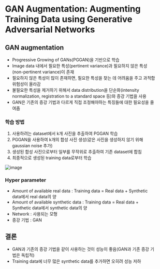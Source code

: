 # GAN Augmentation: Augmenting Training Data using Generative Adversarial Networks

## GAN augmentation
- Progressive Growing of GANs(PGGAN)을 기반으로 학습
- Image data 내에서 필요한 특성(pertinent variance)과 필요하지 않은 특성(non-pertinent variance)이 존재
- 필요하지 않은 특성이 많이 존재하면, 필요한 특성을 찾는 데 어려움을 주고 과적합 위험성이 올라감
- 불필요한 특성을 제거하기 위해서 data distribution을 단순화(intensity normalization, registration to a standard space 등)와 증강 기법을 사용
- GAN은 기존의 증강 기법과 다르게 직접 조정해야하는 특징들에 대한 필요성을 줄여줌

### 학습 방법
1. 사용하려는 dataset에서 k개 사진을 추출하여 PGGAN 학습
2. PGGAN을 사용하여 k개의 합성 사진 생성(같은 사진을 생성하지 않기 위해 gaussian noise 추가)
3. 생성된 합성 사진으로부터 일부를 무작위로 추출하여 기존 dataset에 합침
4. 최종적으로 생성된 training data로부터 학습

![image](https://github.com/user-attachments/assets/375889bf-1aa9-4cf0-923c-e60f5437e9ec)

### Hyper parameter
- Amount of available real data : Training data = Real data + Synthetic data에서 real data의 양
- Amount of available synthetic data : Training data = Real data + Synthetic data에서 synthetic data의 양
- Network : 사용되는 모형
- 증강 기법 : GAN

## 결론
- GAN과 기존의 증강 기법을 같이 사용하는 것이 성능이 좋음(GAN과 기존 증강 기법은 독립적)
- Training data에 너무 많은 synthetic data를 추가하면 오히려 성능 저하

